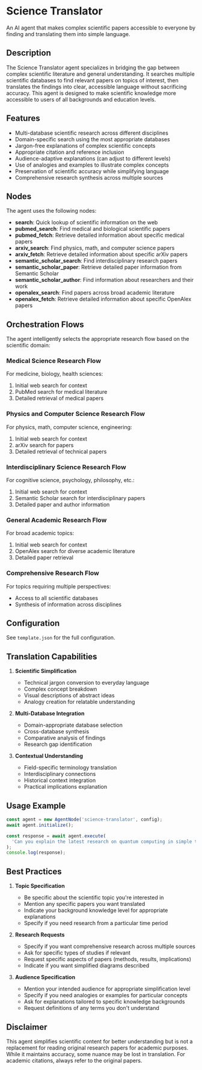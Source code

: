 # Science Translator

An AI agent that makes complex scientific papers accessible to everyone by finding and translating them into simple language.

## Description

The Science Translator agent specializes in bridging the gap between complex scientific literature and general understanding. It searches multiple scientific databases to find relevant papers on topics of interest, then translates the findings into clear, accessible language without sacrificing accuracy. This agent is designed to make scientific knowledge more accessible to users of all backgrounds and education levels.

## Features

- Multi-database scientific research across different disciplines
- Domain-specific search using the most appropriate databases
- Jargon-free explanations of complex scientific concepts
- Appropriate citation and reference inclusion
- Audience-adaptive explanations (can adjust to different levels)
- Use of analogies and examples to illustrate complex concepts
- Preservation of scientific accuracy while simplifying language
- Comprehensive research synthesis across multiple sources

## Nodes

The agent uses the following nodes:

- **search**: Quick lookup of scientific information on the web
- **pubmed_search**: Find medical and biological scientific papers
- **pubmed_fetch**: Retrieve detailed information about specific medical papers
- **arxiv_search**: Find physics, math, and computer science papers
- **arxiv_fetch**: Retrieve detailed information about specific arXiv papers
- **semantic_scholar_search**: Find interdisciplinary research papers
- **semantic_scholar_paper**: Retrieve detailed paper information from Semantic Scholar
- **semantic_scholar_author**: Find information about researchers and their work
- **openalex_search**: Find papers across broad academic literature
- **openalex_fetch**: Retrieve detailed information about specific OpenAlex papers

## Orchestration Flows

The agent intelligently selects the appropriate research flow based on the scientific domain:

### Medical Science Research Flow

For medicine, biology, health sciences:

1. Initial web search for context
2. PubMed search for medical literature
3. Detailed retrieval of medical papers

### Physics and Computer Science Research Flow

For physics, math, computer science, engineering:

1. Initial web search for context
2. arXiv search for papers
3. Detailed retrieval of technical papers

### Interdisciplinary Science Research Flow

For cognitive science, psychology, philosophy, etc.:

1. Initial web search for context
2. Semantic Scholar search for interdisciplinary papers
3. Detailed paper and author information

### General Academic Research Flow

For broad academic topics:

1. Initial web search for context
2. OpenAlex search for diverse academic literature
3. Detailed paper retrieval

### Comprehensive Research Flow

For topics requiring multiple perspectives:

- Access to all scientific databases
- Synthesis of information across disciplines

## Configuration

See `template.json` for the full configuration.

## Translation Capabilities

1. **Scientific Simplification**

   - Technical jargon conversion to everyday language
   - Complex concept breakdown
   - Visual descriptions of abstract ideas
   - Analogy creation for relatable understanding

2. **Multi-Database Integration**

   - Domain-appropriate database selection
   - Cross-database synthesis
   - Comparative analysis of findings
   - Research gap identification

3. **Contextual Understanding**
   - Field-specific terminology translation
   - Interdisciplinary connections
   - Historical context integration
   - Practical implications explanation

## Usage Example

```typescript
const agent = new AgentNode('science-translator', config);
await agent.initialize();

const response = await agent.execute(
  'Can you explain the latest research on quantum computing in simple terms?',
);
console.log(response);
```

## Best Practices

1. **Topic Specification**

   - Be specific about the scientific topic you're interested in
   - Mention any specific papers you want translated
   - Indicate your background knowledge level for appropriate explanations
   - Specify if you need research from a particular time period

2. **Research Requests**

   - Specify if you want comprehensive research across multiple sources
   - Ask for specific types of studies if relevant
   - Request specific aspects of papers (methods, results, implications)
   - Indicate if you want simplified diagrams described

3. **Audience Specification**
   - Mention your intended audience for appropriate simplification level
   - Specify if you need analogies or examples for particular concepts
   - Ask for explanations tailored to specific knowledge backgrounds
   - Request definitions of any terms you don't understand

## Disclaimer

This agent simplifies scientific content for better understanding but is not a replacement for reading original research papers for academic purposes. While it maintains accuracy, some nuance may be lost in translation. For academic citations, always refer to the original papers.
